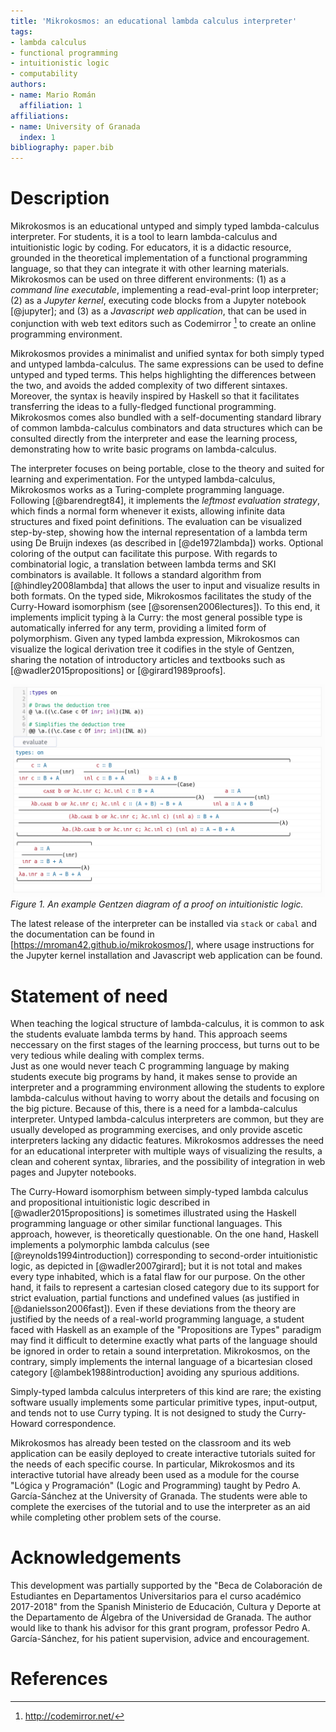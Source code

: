 ```yaml
---
title: 'Mikrokosmos: an educational lambda calculus interpreter'
tags:
- lambda calculus
- functional programming
- intuitionistic logic
- computability
authors:
- name: Mario Román
  affiliation: 1
affiliations:
- name: University of Granada
  index: 1
bibliography: paper.bib
---
```


# Description

Mikrokosmos is an educational untyped and simply typed lambda-calculus
interpreter.  For students, it is a tool to learn lambda-calculus and
intuitionistic logic by coding.  For educators, it is a didactic resource,
grounded in the theoretical implementation of a functional programming language,
so that they can integrate it with other learning materials.  Mikrokosmos can be
used on three different environments: (1) as a *command line executable*,
implementing a read-eval-print loop interpreter; (2) as a *Jupyter kernel*,
executing code blocks from a Jupyter notebook [@jupyter]; and (3)
as a *Javascript web application*, that can be used in conjunction
with web text editors such as Codemirror [^codemirror] to create an
online programming environment.

[^codemirror]: http://codemirror.net/

Mikrokosmos provides a minimalist and unified syntax for both simply
typed and untyped lambda-calculus.  The same expressions can be used
to define untyped and typed terms.  This helps highlighting the
differences between the two, and avoids the added complexity of two
different sintaxes.  Moreover, the syntax is heavily inspired by
Haskell so that it facilitates transferring the ideas to a
fully-fledged functional programming.  Mikrokosmos comes also bundled
with a self-documenting standard library of common lambda-calculus
combinators and data structures which can be consulted directly from
the interpreter and ease the learning process, demonstrating how to
write basic programs on lambda-calculus.

The interpreter focuses on being portable, close to the theory and
suited for learning and experimentation.  For the untyped
lambda-calculus, Mikrokosmos works as a Turing-complete programming
language. Following [@barendregt84], it implements the *leftmost
evaluation strategy*, which finds a normal form whenever it exists,
allowing infinite data structures and fixed point definitions.  The
evaluation can be visualized step-by-step, showing how the internal
representation of a lambda term using De Bruijn indexes (as described
in [@de1972lambda]) works.  Optional coloring of the output can
facilitate this purpose.  With regards to combinatorial logic, a
translation between lambda terms and SKI combinators is available. It
follows a standard algorithm from [@hindley2008lambda] that allows the
user to input and visualize results in both formats.  On the typed
side, Mikrokosmos facilitates the study of the Curry-Howard
isomorphism (see [@sorensen2006lectures]).  To this end, it implements
implicit typing à la Curry: the most general possible type is
automatically inferred for any term, providing a limited form of
polymorphism.  Given any typed lambda expression, Mikrokosmos can
visualize the logical derivation tree it codifies in the style of
Gentzen, sharing the notation of introductory articles and textbooks
such as [@wadler2015propositions] or [@girard1989proofs].

![](fig1.png)
*Figure 1. An example Gentzen diagram of a proof on intuitionistic logic.*

The latest release of the interpreter can be installed via `stack` or
`cabal` and the documentation can be found in
[https://mroman42.github.io/mikrokosmos/], where usage instructions
for the Jupyter kernel installation and Javascript web application can be found.


# Statement of need

When teaching the logical structure of lambda-calculus, it is
common to ask the students evaluate lambda terms by hand. This
approach seems neccessary on the first stages of the learning
proccess, but turns out to be very tedious while dealing with complex terms.  
Just as one would never teach C programming language by making students
execute big programs by hand, it makes sense to provide an interpreter
and a programming environment allowing the students to explore lambda-calculus 
without having to worry about the details and focusing on the
big picture. Because of this, there is a need for a lambda-calculus
interpreter.  Untyped lambda-calculus interpreters are common, but
they are usually developed as programming exercises, and only provide
ascetic interpreters lacking any didactic features. Mikrokosmos
addresses the need for an educational interpreter with multiple ways
of visualizing the results, a clean and coherent syntax, libraries,
and the possibility of integration in web pages and Jupyter notebooks.

The Curry-Howard isomorphism between simply-typed lambda calculus and
propositional intuitionistic logic described in
[@wadler2015propositions] is sometimes illustrated using the Haskell
programming language or other similar functional languages. This
approach, however, is theoretically questionable. On the one hand,
Haskell implements a polymorphic lambda calculus (see
[@reynolds1994introduction]) corresponding to second-order
intuitionistic logic, as depicted in [@wadler2007girard]; but it is
not total and makes every type inhabited, which is a fatal flaw for
our purpose.  On the other hand, it fails to represent a cartesian
closed category due to its support for strict evaluation, partial
functions and undefined values (as justified in
[@danielsson2006fast]). Even if these deviations from the theory are
justified by the needs of a real-world programming language, a student
faced with Haskell as an example of the "Propositions are Types"
paradigm may find it difficult to determine exactly what parts of the
language should be ignored in order to retain a sound interpretation.
Mikrokosmos, on the contrary, simply implements the internal language
of a bicartesian closed category [@lambek1988introduction] avoiding
any spurious additions.

Simply-typed lambda calculus interpreters of this kind are rare; the
existing software usually implements some particular primitive types,
input-output, and tends not to use Curry typing. It is not designed to
study the Curry-Howard correspondence.

Mikrokosmos has already been tested on the classroom and its web
application can be easily deployed to create interactive tutorials
suited for the needs of each specific course.  In particular,
Mikrokosmos and its interactive tutorial have already been used as a
module for the course "Lógica y Programación" (Logic and Programming)
taught by Pedro A. García-Sánchez at the University of Granada. The
students were able to complete the exercises of the tutorial and to
use the interpreter as an aid while completing other problem sets of
the course.

# Acknowledgements

This development was partially supported by the "Beca de Colaboración
de Estudiantes en Departamentos Universitarios para el curso académico
2017-2018" from the Spanish Ministerio de Educación, Cultura y Deporte
at the Departamento de Álgebra of the Universidad de Granada. The
author would like to thank his advisor for this grant program,
professor Pedro A. García-Sánchez, for his patient supervision, advice
and encouragement.

# References




